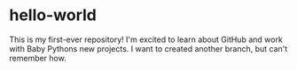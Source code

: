 # hello-world
This is my first-ever repository!
I'm excited to learn about GitHub and work with Baby Pythons new projects.
I want to created another branch, but can't remember how.
